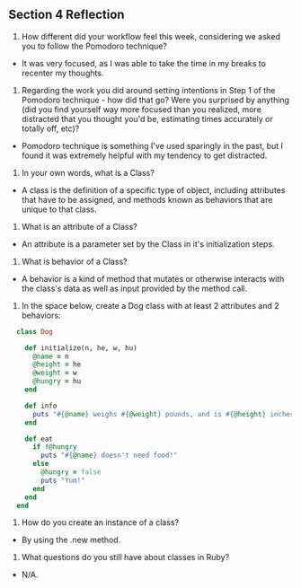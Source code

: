 ## Section 4 Reflection

1. How different did your workflow feel this week, considering we asked you to follow the Pomodoro technique?
  - It was very focused, as I was able to take the time in my breaks to recenter my thoughts.

1. Regarding the work you did around setting intentions in Step 1 of the Pomodoro technique - how did that go? Were you surprised by anything (did you find yourself way more focused than you realized, more distracted that you thought you'd be, estimating times accurately or totally off, etc)?
  - Pomodoro technique is something I've used sparingly in the past, but I found it was extremely helpful with my tendency to get distracted.

1. In your own words, what is a Class?
  - A class is the definition of a specific type of object, including attributes that have to be assigned, and methods known as behaviors that are unique to that class.

1. What is an attribute of a Class?
  - An attribute is a parameter set by the Class in it's initialization steps.

1. What is behavior of a Class?
  - A behavior is a kind of method that mutates or otherwise interacts with the class's data as well as input provided by the method call.

1. In the space below, create a Dog class with at least 2 attributes and 2 behaviors:

```rb
  class Dog

    def initialize(n, he, w, hu)
      @name = n
      @height = he
      @weight = w
      @hungry = hu
    end

    def info
      puts "#{@name} weighs #{@weight} pounds, and is #{@height} inches tall!"
    end

    def eat
      if !@hungry
        puts "#{@name} doesn't need food!"
      else
        @hungry = false
        puts "Yum!"
      end
    end
  end
```

1. How do you create an instance of a class?
  - By using the .new method.

1. What questions do you still have about classes in Ruby?
  - N/A.
